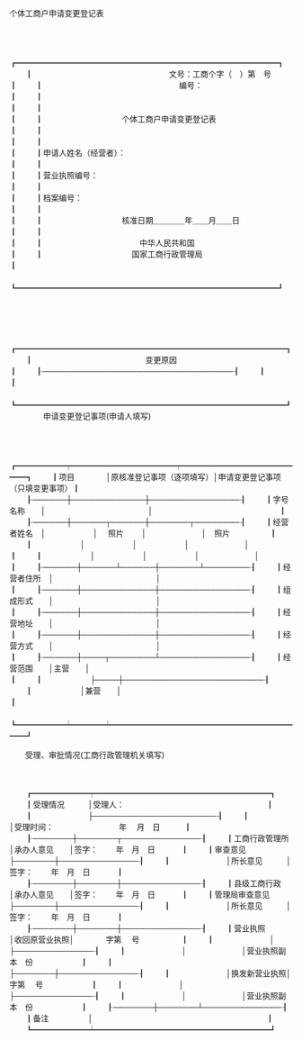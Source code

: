 



个体工商户申请变更登记表



 

　　


　　┏━━━━━━━━━━━━━━━━━━━━━━━━━━━━━━━━━┓
　　┃　　　　　　　　　　　　　　　　　 文号：工商个字（　）第　号　　 ┃
　　┃　　　　　　　　　　　　　　　　　 编号：　　　　　　　　　　　　 ┃
　　┃　　　　　　　　　　　　　　　　　　　　　　　　　　　　　　　　　┃
　　┃　　　　　　　　　　　　　　　　　　　　　　　　　　　　　　　　　┃
　　┃　　　　　　　　　　个体工商户申请变更登记表　　　　　　　　　　　┃
　　┃　　　　　　　　　　　　　　　　　　　　　　　　　　　　　　　　　┃
　　┃　　　　　　　　　　　　　　　　　　　　　　　　　　　　　　　　　┃
　　┃申请人姓名（经营者）：　　　　　　　　　　　　　　　　　　　　　　┃
　　┃　　　　　　　　　　　　　　　　　　　　　　　　　　　　　　　　　┃
　　┃营业执照编号：　　　　　　　　　　　　　　　　　　　　　　　　　　┃
　　┃　　　　　　　　　　　　　　　　　　　　　　　　　　　　　　　　　┃
　　┃档案编号：　　　　　　　　　　　　　　　　　　　　　　　　　　　　┃
　　┃　　　　　　　　　　　　　　　　　　　　　　　　　　　　　　　　　┃
　　┃　　　　　　　　　　核准日期＿＿＿＿年＿＿月＿＿日　　　　　　　　┃
　　┃　　　　　　　　　　　　　　　　　　　　　　　　　　　　　　　　　┃
　　┃　　　　　　　　　　　　 中华人民共和国　　　　　　　　　　　　　 ┃
　　┃　　　　　　　　　　　 国家工商行政管理局　　　　　　　　　　　　 ┃
　　┗━━━━━━━━━━━━━━━━━━━━━━━━━━━━━━━━━┛
　　


　　


　　┏━━━━━━━━━━━━━━━━━━━━━━━━━━━━━━━━━━┓
　　┃　　　　　　　　　　　　　　 变更原因　　　　　　　　　　　　　　　 ┃
　　┠──────────────────────────────────┨
　　┃　　　　　　　　　　　　　　　　　　　　　　　　　　　　　　　　　　┃
　　┗━━━━━━━━━━━━━━━━━━━━━━━━━━━━━━━━━━┛
　　
　　申请变更登记事项(申请人填写)

　　


　　┏━━━━━━┯━━━━━━━━━━━━━┯━━━━━━━━━━━━━━━━┓
　　┃项目　　　　│原核准登记事项（逐项填写）│申请变更登记事项（只填变更事项）┃
　　┠──────┼─────────────┼────────────────┨
　　┃字号名称　　│　　　　　　　　　　　　　│　　　　　　　　　　　　　　　　┃
　　┠──────┼──────┬──────┼───────┬────────┨
　　┃经营者姓名　│　　　　　　│　 照片　　 │　　　　　　　│　照片　　　　　┃
　　┃　　　　　　│　　　　　　│　　　　　　│　　　　　　　│　　　　　　　　┃
　　┃　　　　　　│　　　　　　│　　　　　　│　　　　　　　│　　　　　　　　┃
　　┠──────┼──────┴──────┼───────┴────────┨
　　┃经营者住所　│　　　　　　　　　　　　　│　　　　　　　　　　　　　　　　┃
　　┠──────┼─────────────┼────────────────┨
　　┃组成形式　　│　　　　　　　　　　　　　│　　　　　　　　　　　　　　　　┃
　　┠──────┼─────────────┼────────────────┨
　　┃经营地址　　│　　　　　　　　　　　　　│　　　　　　　　　　　　　　　　┃
　　┠──────┼─────────────┼────────────────┨
　　┃经营方式　　│　　　　　　　　　　　　　│　　　　　　　　　　　　　　　　┃
　　┠──────┼────┬────────┴────────────────┨
　　┃经营范围　　│主营　　│　　　　　　　　　　　　　　　　　　　　　　　　　┃
　　┃　　　　　　├────┼─────────────────────────┨
　　┃　　　　　　│兼营　　│　　　　　　　　　　　　　　　　　　　　　　　　　┃
　　┗━━━━━━┷━━━━┷━━━━━━━━━━━━━━━━━━━━━━━━━┛
　　


　　受理、审批情况(工商行政管理机关填写)

　　


　　┏━━━━━━━┯━━━━━━━━━━━━━━━━━━━━━━┓
　　┃受理情况　　　│受理人：　　　　　　　　　　　　　　　　　　┃
　　┃　　　　　　　├──────────────────────┨
　　┃　　　　　　　│受理时间：　　　　　　　　 年　 月　日　　　┃
　　┠───────┼───────┬──────────────┨
　　┃工商行政管理所│承办人意见　　│签字：　　 年　月　日　　　 ┃
　　┃审查意见　　　├───────┼──────────────┨
　　┃　　　　　　　│所长意见　　　│签字：　　 年　月　日　　　 ┃
　　┠───────┼───────┼──────────────┨
　　┃县级工商行政　│承办人意见　　│签字：　　 年　月　日　　　 ┃
　　┃管理局审查意见├───────┼──────────────┨
　　┃　　　　　　　│所长意见　　　│签字：　　 年　月　日　　　 ┃
　　┠───────┼───────┼──────────────┨
　　┃营业执照　　　│收回原营业执照│　　　　字第　 号　　　　　 ┃
　　┃　　　　　　　│　　　　　　　├──────────────┨
　　┃　　　　　　　│　　　　　　　│营业执照副本　份　　　　　　┃
　　┃　　　　　　　├───────┼──────────────┨
　　┃　　　　　　　│换发新营业执照│　　　 字第　 号　　　　　　┃
　　┃　　　　　　　│　　　　　　　├──────────────┨
　　┃　　　　　　　│　　　　　　　│营业执照副本　份　　　　　　┃
　　┠───────┼───────┴──────────────┨
　　┃备注　　　　　│　　　　　　　　　　　　　　　　　　　　　　┃
　　┗━━━━━━━┷━━━━━━━━━━━━━━━━━━━━━━┛
　　
